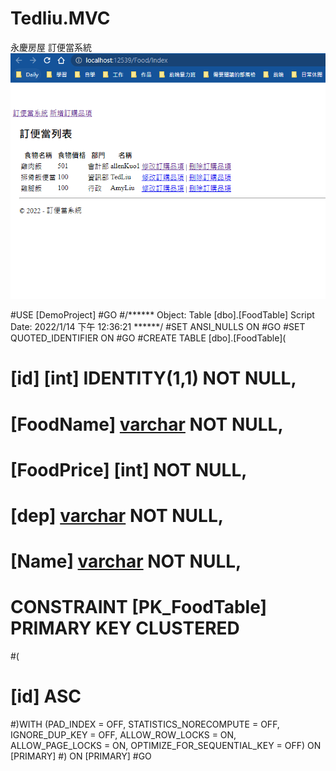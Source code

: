# Tedliu.MVC
永慶房屋
訂便當系統
![image](https://github.com/qsc811022/Tedliu.MVC/blob/master/indexPage.PNG)



#USE [DemoProject]
#GO
#/****** Object:  Table [dbo].[FoodTable]    Script Date: 2022/1/14 下午 12:36:21 ******/
#SET ANSI_NULLS ON
#GO
#SET QUOTED_IDENTIFIER ON
#GO
#CREATE TABLE [dbo].[FoodTable](
#	[id] [int] IDENTITY(1,1) NOT NULL,
#	[FoodName] [varchar](50) NOT NULL,
#	[FoodPrice] [int] NOT NULL,
#	[dep] [varchar](50) NOT NULL,
#	[Name] [varchar](50) NOT NULL,
# CONSTRAINT [PK_FoodTable] PRIMARY KEY CLUSTERED 
#(
#	[id] ASC
#)WITH (PAD_INDEX = OFF, STATISTICS_NORECOMPUTE = OFF, IGNORE_DUP_KEY = OFF, ALLOW_ROW_LOCKS = ON, ALLOW_PAGE_LOCKS = ON, OPTIMIZE_FOR_SEQUENTIAL_KEY = OFF) ON [PRIMARY]
#) ON [PRIMARY]
#GO
